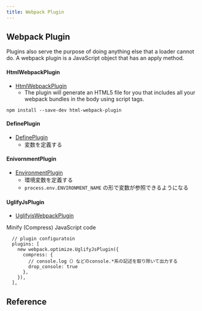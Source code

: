 ```yaml
---
title: Webpack Plugin
---
```


## Webpack Plugin
Plugins also serve the purpose of doing anything else that a loader cannot do.
A webpack plugin is a JavaScript object that has an apply method.

#### HtmlWebpackPlugin
* [HtmlWebpackPlugin](https://webpack.js.org/plugins/html-webpack-plugin/)
    * The plugin will generate an HTML5 file for you that includes all your webpack bundles in the body using script tags.

```
npm install --save-dev html-webpack-plugin
```

#### DefinePlugin
* [DefinePlugin](https://webpack.js.org/plugins/define-plugin/)
    * 変数を定義する

#### EnivornmentPlugin
* [EnvironmentPlugin](https://webpack.js.org/plugins/environment-plugin/)
    * 環境変数を定義する
    * `process.env.ENVIRONMENT_NAME` の形で変数が参照できるようになる


#### UglifyJsPlugin
* [UglifyjsWebpackPlugin](https://webpack.js.org/plugins/uglifyjs-webpack-plugin/)

Minify (Compress) JavaScript code

```
  // plugin configuratoin
  plugins: [
    new webpack.optimize.UglifyJsPlugin({
      compress: {
        // console.log（）などのconsole.*系の記述を取り除いて出力する
        drop_console: true
      },
    }),
  ],
```

## Reference

